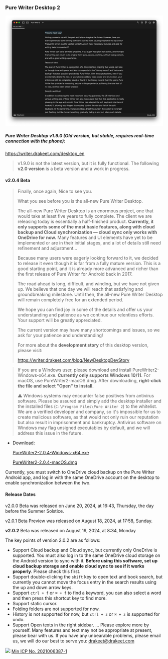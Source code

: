 ### Pure Writer Desktop 2

![Preview](/images/desktop2dark_en.png)

##### Pure Writer Desktop v1.9.0 (Old version, but stable, requires real-time connection with the phone):

https://writer.drakeet.com/desktop_en

> v1.9.0 is not the latest version, but it is fully functional. The following **v2.0 version** is a beta version and a work in progress.

#### v2.0.4 Beta

> Finally, once again, Nice to see you.
>
> What you see before you is the all-new Pure Writer Desktop.
>
> The all-new Pure Writer Desktop is an enormous project, one that would take at least five years to fully complete. The client we are releasing today is essentially a half-finished product. **Currently, it only supports some of the most basic features, along with cloud backup and Cloud synchronization — cloud sync only works with OneDrive for now.** Many features and UI elements have yet to be implemented or are in their initial stages, and a lot of details still need refinement and adjustment…
>
> Because many users were eagerly looking forward to it, we decided to release it even though it is far from a fully mature version. This is a good starting point, and it is already more advanced and richer than the first release of Pure Writer for Android back in 2017.
>
> The road ahead is long, difficult, and winding, but we have not given up. We believe that one day we will reach that satisfying and groundbreaking milestone. Until then, the all-new Pure Writer Desktop will remain completely free for an extended period.
>
> We hope you can find joy in some of the details and offer us your understanding and patience as we continue our relentless efforts. Your support will be greatly appreciated.
>
> The current version may have many shortcomings and issues, so we ask for your patience and understanding!
>
> For more about the **development story** of this desktop version, please visit:
>
> https://writer.drakeet.com/blog/NewDesktopDevStory




> If you are a Windows user, please download and install PureWriter2-Windows-x64.exe. **Currently only supports Windows 10/11**.
> For macOS, use PureWriter2-macOS.dmg. After downloading, **right-click the file and select "Open" to install.**
>
> ⚠️ Windows systems may encounter false positives from antivirus software. Please be assured and simply add the desktop installer and the installed files (`C:\Program Files\Pure Writer 2`) to the whitelist. We are a verified developer and company, so it's impossible for us to create malicious software, as that would not only ruin our reputation but also result in imprisonment and bankruptcy. Antivirus software on Windows may flag unsigned executables by default, and we will address this issue in the future.

- Download:
  
  [PureWriter2-2.0.4-Windows-x64.exe](https://drakeet.lanzouj.com/iQ35u2809amh)

  [PureWriter2-2.0.4-macOS.dmg](https://drakeet.lanzouj.com/iCYvW28098xg)

Currently, you must switch to OneDrive cloud backup on the Pure Writer Android app, and log in with the same OneDrive account on the desktop to enable synchronization between the two.



#### Release Dates

v2.0.0 Beta was released on June 20, 2024, at 16:43, Thursday, the day before the Summer Solstice.

v2.0.1 Beta Preview was released on August 18, 2024, at 17:58, Sunday.

**v2.0.2** Beta was released on August 19, 2024, at 8:34, Monday



The key points of version 2.0.2 are as follows:
* Support Cloud backup and Cloud sync, but currently only OneDrive is supported. You must also log in to the same OneDrive cloud storage on the Android version to sync with it. **Before using this software, set up cloud backup storage and enable cloud sync to see if it works properly**. Please check this first.
* Support double-clicking the `shift` key to open text and book search, but currently you cannot move the focus entry in the search results using the up and down arrow keys.
* Support `ctrl + f` or `⌘ + f` to find a keyword, you can also select a word and then press this shortcut key to find more. 
* Support static cursor. 
* Folding folders are not supported for now.
* History is not supported for now, but `ctrl + z` or `⌘ + z` is supported for undo. 
* Support Open texts in the right sidebar. 
...
Please explore more by yourself. Many features and text may not be appropriate at present, please bear with us. If you have any unbearable problems, please email us, we will do our best to serve you: drakeet@drakeet.com































<img src="https://img.alicdn.com/tfs/TB1..50QpXXXXX7XpXXXXXXXXXX-40-40.png" width=22 /> [Min ICP No. 2021006387-1](https://beian.miit.gov.cn/)
